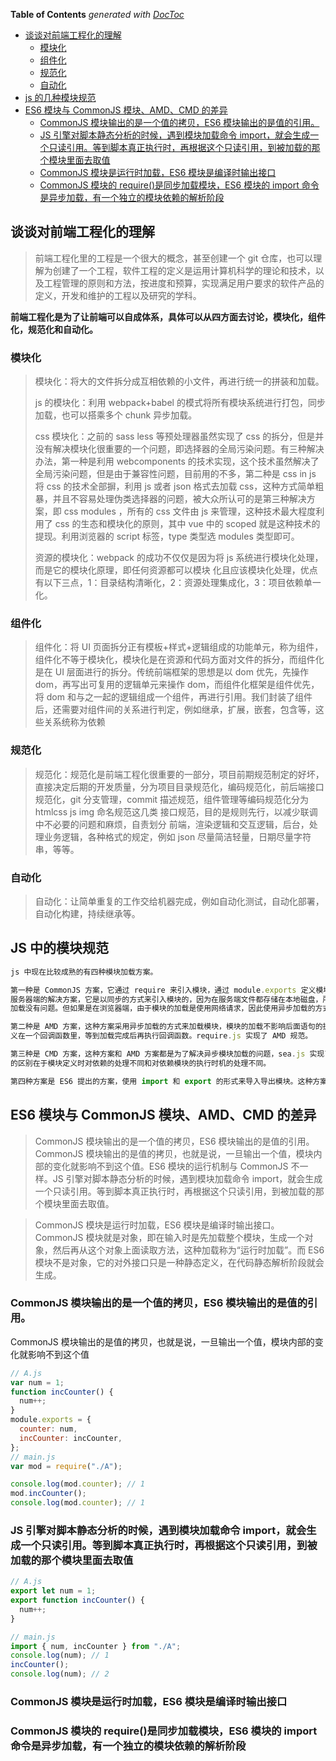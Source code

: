<!-- START doctoc generated TOC please keep comment here to allow auto update -->
<!-- DON'T EDIT THIS SECTION, INSTEAD RE-RUN doctoc TO UPDATE -->

**Table of Contents** _generated with [DocToc](https://github.com/thlorenz/doctoc)_

- [谈谈对前端工程化的理解](#%E8%B0%88%E8%B0%88%E5%AF%B9%E5%89%8D%E7%AB%AF%E5%B7%A5%E7%A8%8B%E5%8C%96%E7%9A%84%E7%90%86%E8%A7%A3)
  - [模块化](#%E6%A8%A1%E5%9D%97%E5%8C%96)
  - [组件化](#%E7%BB%84%E4%BB%B6%E5%8C%96)
  - [规范化](#%E8%A7%84%E8%8C%83%E5%8C%96)
  - [自动化](#%E8%87%AA%E5%8A%A8%E5%8C%96)
- [js 的几种模块规范](#js-%E7%9A%84%E5%87%A0%E7%A7%8D%E6%A8%A1%E5%9D%97%E8%A7%84%E8%8C%83)
- [ES6 模块与 CommonJS 模块、AMD、CMD 的差异](#es6-%E6%A8%A1%E5%9D%97%E4%B8%8E-commonjs-%E6%A8%A1%E5%9D%97amdcmd-%E7%9A%84%E5%B7%AE%E5%BC%82)
  - [CommonJS 模块输出的是一个值的拷贝，ES6 模块输出的是值的引用。](#commonjs-%E6%A8%A1%E5%9D%97%E8%BE%93%E5%87%BA%E7%9A%84%E6%98%AF%E4%B8%80%E4%B8%AA%E5%80%BC%E7%9A%84%E6%8B%B7%E8%B4%9Des6-%E6%A8%A1%E5%9D%97%E8%BE%93%E5%87%BA%E7%9A%84%E6%98%AF%E5%80%BC%E7%9A%84%E5%BC%95%E7%94%A8)
  - [JS 引擎对脚本静态分析的时候，遇到模块加载命令 import，就会生成一个只读引用。等到脚本真正执行时，再根据这个只读引用，到被加载的那个模块里面去取值](#js-%E5%BC%95%E6%93%8E%E5%AF%B9%E8%84%9A%E6%9C%AC%E9%9D%99%E6%80%81%E5%88%86%E6%9E%90%E7%9A%84%E6%97%B6%E5%80%99%E9%81%87%E5%88%B0%E6%A8%A1%E5%9D%97%E5%8A%A0%E8%BD%BD%E5%91%BD%E4%BB%A4-import%E5%B0%B1%E4%BC%9A%E7%94%9F%E6%88%90%E4%B8%80%E4%B8%AA%E5%8F%AA%E8%AF%BB%E5%BC%95%E7%94%A8%E7%AD%89%E5%88%B0%E8%84%9A%E6%9C%AC%E7%9C%9F%E6%AD%A3%E6%89%A7%E8%A1%8C%E6%97%B6%E5%86%8D%E6%A0%B9%E6%8D%AE%E8%BF%99%E4%B8%AA%E5%8F%AA%E8%AF%BB%E5%BC%95%E7%94%A8%E5%88%B0%E8%A2%AB%E5%8A%A0%E8%BD%BD%E7%9A%84%E9%82%A3%E4%B8%AA%E6%A8%A1%E5%9D%97%E9%87%8C%E9%9D%A2%E5%8E%BB%E5%8F%96%E5%80%BC)
  - [CommonJS 模块是运行时加载，ES6 模块是编译时输出接口](#commonjs-%E6%A8%A1%E5%9D%97%E6%98%AF%E8%BF%90%E8%A1%8C%E6%97%B6%E5%8A%A0%E8%BD%BDes6-%E6%A8%A1%E5%9D%97%E6%98%AF%E7%BC%96%E8%AF%91%E6%97%B6%E8%BE%93%E5%87%BA%E6%8E%A5%E5%8F%A3)
  - [CommonJS 模块的 require()是同步加载模块，ES6 模块的 import 命令是异步加载，有一个独立的模块依赖的解析阶段](#commonjs-%E6%A8%A1%E5%9D%97%E7%9A%84-require%E6%98%AF%E5%90%8C%E6%AD%A5%E5%8A%A0%E8%BD%BD%E6%A8%A1%E5%9D%97es6-%E6%A8%A1%E5%9D%97%E7%9A%84-import-%E5%91%BD%E4%BB%A4%E6%98%AF%E5%BC%82%E6%AD%A5%E5%8A%A0%E8%BD%BD%E6%9C%89%E4%B8%80%E4%B8%AA%E7%8B%AC%E7%AB%8B%E7%9A%84%E6%A8%A1%E5%9D%97%E4%BE%9D%E8%B5%96%E7%9A%84%E8%A7%A3%E6%9E%90%E9%98%B6%E6%AE%B5)

<!-- END doctoc generated TOC please keep comment here to allow auto update -->

## 谈谈对前端工程化的理解

> 前端工程化里的工程是一个很大的概念，甚至创建一个 git 仓库，也可以理解为创建了一个工程，软件工程的定义是运用计算机科学的理论和技术，以及工程管理的原则和方法，按进度和预算，实现满足用户要求的软件产品的定义，开发和维护的工程以及研究的学科。

**前端工程化是为了让前端可以自成体系，具体可以从四方面去讨论，模块化，组件化，规范化和自动化。**

### 模块化

> 模块化：将大的文件拆分成互相依赖的小文件，再进行统一的拼装和加载。
>
> js 的模块化：利用 webpack+babel 的模式将所有模块系统进行打包，同步加载，也可以搭乘多个 chunk 异步加载。
>
> css 模块化：之前的 sass less 等预处理器虽然实现了 css 的拆分，但是并没有解决模块化很重要的一个问题，即选择器的全局污染问题。有三种解决办法，第一种是利用 webcomponents 的技术实现，这个技术虽然解决了全局污染问题，但是由于兼容性问题，目前用的不多，第二种是 css in js 将 css 的技术全部摒，利用 js 或者 json 格式去加载 css，这种方式简单粗暴，并且不容易处理伪类选择器的问题，被大众所认可的是第三种解决方案，即 css modules ，所有的 css 文件由 js 来管理，这种技术最大程度利用了 css 的生态和模块化的原则，其中 vue 中的 scoped 就是这种技术的提现。利用浏览器的 script 标签，type 类型选 modules 类型即可。
>
> 资源的模块化：webpack 的成功不仅仅是因为将 js 系统进行模块化处理，而是它的模块化原理，即任何资源都可以模块
> 化且应该模块化处理，优点有以下三点，1：目录结构清晰化，2：资源处理集成化，3：项目依赖单一化。

### 组件化

> 组件化：将 UI 页面拆分正有模板+样式+逻辑组成的功能单元，称为组件，组件化不等于模块化，模块化是在资源和代码方面对文件的拆分，而组件化是在 UI 层面进行的拆分。传统前端框架的思想是以 dom 优先，先操作 dom，再写出可复用的逻辑单元来操作 dom，而组件化框架是组件优先，将 dom 和与之一起的逻辑组成一个组件，再进行引用。我们封装了组件后，还需要对组件间的关系进行判定，例如继承，扩展，嵌套，包含等，这些关系统称为依赖

### 规范化

> 规范化：规范化是前端工程化很重要的一部分，项目前期规范制定的好坏，直接决定后期的开发质量，分为项目目录规范化，编码规范化，前后端接口规范化，git 分支管理，commit 描述规范，组件管理等编码规范化分为 htmlcss js img 命名规范这几类 接口规范，目的是规则先行，以减少联调中不必要的问题和麻烦，自责划分 前端，渲染逻辑和交互逻辑，后台，处理业务逻辑，各种格式的规定，例如 json 尽量简洁轻量，日期尽量字符串，等等。

### 自动化

> 自动化：让简单重复的工作交给机器完成，例如自动化测试，自动化部署，自动化构建，持续继承等。

## JS 中的模块规范

```js
js 中现在比较成熟的有四种模块加载方案。

第一种是 CommonJS 方案，它通过 require 来引入模块，通过 module.exports 定义模块的输出接口。这种模块加载方案是
服务器端的解决方案，它是以同步的方式来引入模块的，因为在服务端文件都存储在本地磁盘，所以读取非常快，所以以同步的方式
加载没有问题。但如果是在浏览器端，由于模块的加载是使用网络请求，因此使用异步加载的方式更加合适。

第二种是 AMD 方案，这种方案采用异步加载的方式来加载模块，模块的加载不影响后面语句的执行，所有依赖这个模块的语句都定
义在一个回调函数里，等到加载完成后再执行回调函数。require.js 实现了 AMD 规范。

第三种是 CMD 方案，这种方案和 AMD 方案都是为了解决异步模块加载的问题，sea.js 实现了 CMD 规范。它和 require.js
的区别在于模块定义时对依赖的处理不同和对依赖模块的执行时机的处理不同。

第四种方案是 ES6 提出的方案，使用 import 和 export 的形式来导入导出模块。这种方案和上面三种方案都不同。
```

## ES6 模块与 CommonJS 模块、AMD、CMD 的差异

> CommonJS 模块输出的是一个值的拷贝，ES6 模块输出的是值的引用。
> CommonJS 模块输出的是值的拷贝，也就是说，一旦输出一个值，模块内部的变化就影响不到这个值。ES6 模块的运行机制与 CommonJS 不一样。JS 引擎对脚本静态分析的时候，遇到模块加载命令 import，就会生成一个只读引用。等到脚本真正执行时，再根据这个只读引用，到被加载的那个模块里面去取值。

> CommonJS 模块是运行时加载，ES6 模块是编译时输出接口。
> CommonJS 模块就是对象，即在输入时是先加载整个模块，生成一个对象，然后再从这个对象上面读取方法，这种加载称为“运行时加载”。而 ES6 模块不是对象，它的对外接口只是一种静态定义，在代码静态解析阶段就会生成。

### CommonJS 模块输出的是一个值的拷贝，ES6 模块输出的是值的引用。

CommonJS 模块输出的是值的拷贝，也就是说，一旦输出一个值，模块内部的变化就影响不到这个值

```js
// A.js
var num = 1;
function incCounter() {
  num++;
}
module.exports = {
  counter: num,
  incCounter: incCounter,
};
// main.js
var mod = require("./A");

console.log(mod.counter); // 1
mod.incCounter();
console.log(mod.counter); // 1
```

### JS 引擎对脚本静态分析的时候，遇到模块加载命令 import，就会生成一个只读引用。等到脚本真正执行时，再根据这个只读引用，到被加载的那个模块里面去取值

```js
// A.js
export let num = 1;
export function incCounter() {
  num++;
}

// main.js
import { num, incCounter } from "./A";
console.log(num); // 1
incCounter();
console.log(num); // 2
```

### CommonJS 模块是运行时加载，ES6 模块是编译时输出接口

### CommonJS 模块的 require()是同步加载模块，ES6 模块的 import 命令是异步加载，有一个独立的模块依赖的解析阶段
